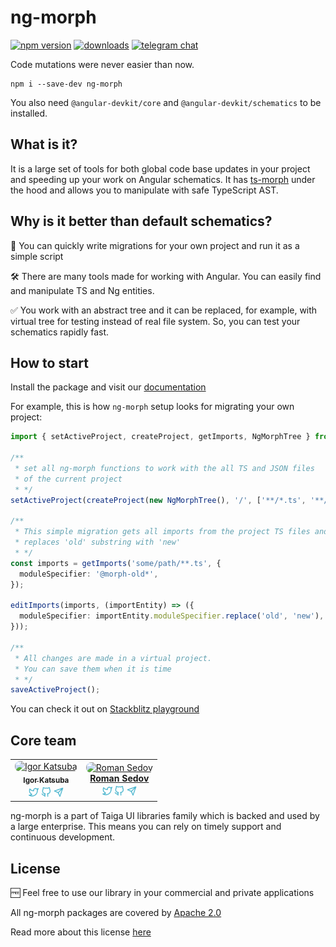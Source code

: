 # ng-morph

[![npm version](https://img.shields.io/npm/v/ng-morph.svg)](https://npmjs.com/package/ng-morph)
[![downloads](https://img.shields.io/npm/dy/ng-morph?color=dark-green)](https://npmjs.com/package/ng-morph)
[![telegram chat](https://img.shields.io/badge/support-Contact%20us-blue)](https://t.me/taiga_ui)

Code mutations were never easier than now.

```
npm i --save-dev ng-morph
```

You also need `@angular-devkit/core` and `@angular-devkit/schematics` to be installed.

## What is it?

It is a large set of tools for both global code base
updates in your project and speeding up your work on Angular schematics. It has [ts-morph](https://ts-morph.com/) under the hood and allows you to manipulate with safe TypeScript AST.

## Why is it better than default schematics?

🦅 You can quickly write migrations for your own project and run it as a simple script

🛠 There are many tools made for working with Angular. You can easily find and manipulate TS and Ng entities.

✅ You work with an abstract tree and it can be replaced,
for example, with virtual tree for testing instead of real file system.
So, you can test your schematics rapidly fast.

## How to start

Install the package and visit our [documentation](https://taiga-family.github.io/ng-morph)

For example, this is how `ng-morph` setup looks for migrating your own project:

```typescript
import { setActiveProject, createProject, getImports, NgMorphTree } from 'ng-morph';

/**
 * set all ng-morph functions to work with the all TS and JSON files
 * of the current project
 * */
setActiveProject(createProject(new NgMorphTree(), '/', ['**/*.ts', '**/*.json']));

/**
 * This simple migration gets all imports from the project TS files and
 * replaces 'old' substring with 'new'
 * */
const imports = getImports('some/path/**.ts', {
  moduleSpecifier: '@morph-old*',
});

editImports(imports, (importEntity) => ({
  moduleSpecifier: importEntity.moduleSpecifier.replace('old', 'new'),
}));

/**
 * All changes are made in a virtual project.
 * You can save them when it is time
 * */
saveActiveProject();
```

You can check it out on [Stackblitz playground](https://stackblitz.com/edit/ts-angular-13-web-container-starter-nzd2ew?file=ng-morph-scripts%2Fscript.ts,src%2Fapp%2Fapp.component.ts)

## Core team

<table>
    <tr>
       <td align="center">
            <a href="https://twitter.com/katsuba_igor"
                ><img
                    src="https://github.com/IKatsuba.png?size=100"
                    width="100"
                    style="margin-bottom: -4px; border-radius: 8px;"
                    alt="Igor Katsuba"
                /><br /><sub><b>Igor Katsuba</b></sub></a
            >
            <div style="margin-top: 4px">
                <a
                    href="https://twitter.com/katsuba_igor"
                    title="Twitter"
                    ><img
                        style="width: 16px;"
                        width="16"
                        src="https://raw.githubusercontent.com/MarsiBarsi/readme-icons/main/twitter.svg"
                /></a>
                <a href="https://github.com/IKatsuba" title="Github"
                    ><img
                        width="16"
                        src="https://raw.githubusercontent.com/MarsiBarsi/readme-icons/main/github.svg"
                /></a>
                <a
                    href="https://t.me/Katsuba"
                    title="Telegram"
                    ><img
                        width="16"
                        src="https://raw.githubusercontent.com/MarsiBarsi/readme-icons/main/send.svg"
                /></a>
            </div>
        </td>
        <td align="center">
            <a href="http://marsibarsi.me"
                ><img
                    src="https://github.com/marsibarsi.png?size=100"
                    width="100"
                    style="margin-bottom: -4px; border-radius: 8px;"
                    alt="Roman Sedov"
                /><br /><b>Roman Sedov</b></a
            >
            <div style="margin-top: 4px">
                <a
                    href="https://twitter.com/marsibarsi"
                    title="Twitter"
                    ><img
                        width="16"
                        src="https://raw.githubusercontent.com/MarsiBarsi/readme-icons/main/twitter.svg"
                /></a>
                <a
                    href="https://github.com/marsibarsi"
                    title="GitHub"
                    ><img
                        width="16"
                        src="https://raw.githubusercontent.com/MarsiBarsi/readme-icons/main/github.svg"
                /></a>
                <a
                    href="https://t.me/marsibarsi"
                    title="Telegram"
                    ><img
                        width="16"
                        src="https://raw.githubusercontent.com/MarsiBarsi/readme-icons/main/send.svg"
                /></a>
            </div>
        </td>
    </tr>

</table>

ng-morph is a part of Taiga UI libraries family which is backed and used by a large enterprise. This means you can rely on timely support and continuous development.

## License

🆓 Feel free to use our library in your commercial and private applications

All ng-morph packages are covered by [Apache 2.0](/LICENSE)

Read more about this license [here](https://choosealicense.com/licenses/apache-2.0/)
